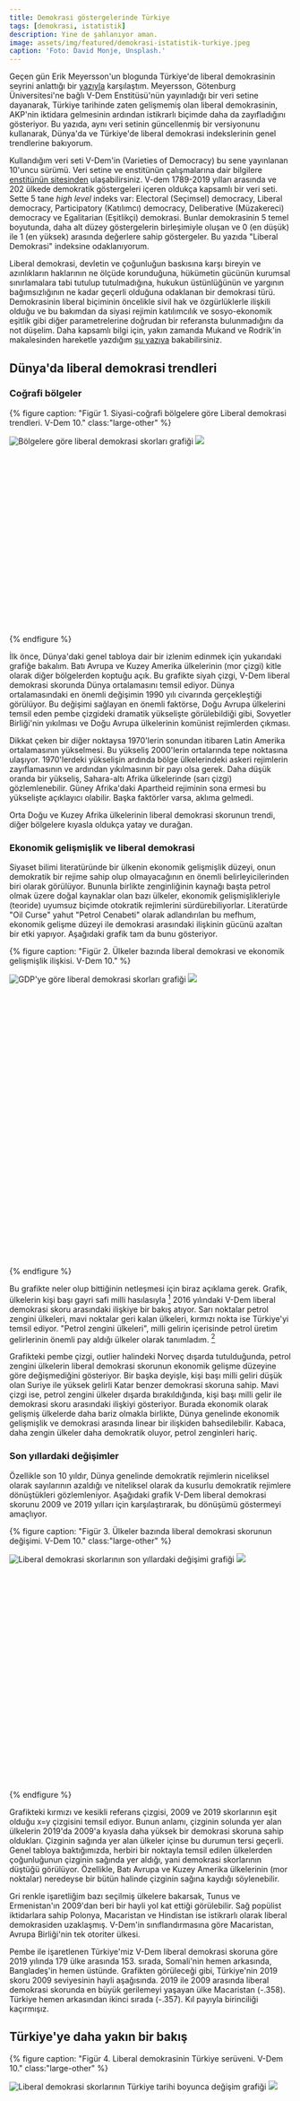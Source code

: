 ```yaml
---
title: Demokrasi göstergelerinde Türkiye
tags: [demokrasi, istatistik]
description: Yine de şahlanıyor aman.
image: assets/img/featured/demokrasi-istatistik-turkiye.jpeg
caption: 'Foto: David Monje, Unsplash.'
---
```


Geçen gün Erik Meyersson'un blogunda Türkiye'de liberal demokrasinin seyrini anlattığı bir [yazıyla](https://erikmeyersson.com/2016/10/04/the-reversal-of-what-little-liberal-democracy-there-ever-was-in-turkey/) karşılaştım. Meyersson, Götenburg Üniversitesi'ne bağlı V-Dem Enstitüsü'nün yayınladığı bir veri setine dayanarak, Türkiye tarihinde zaten gelişmemiş olan liberal demokrasinin, AKP'nin iktidara gelmesinin ardından istikrarlı biçimde daha da zayıfladığını gösteriyor. Bu yazıda, aynı veri setinin güncellenmiş bir versiyonunu kullanarak, Dünya'da ve Türkiye'de liberal demokrasi indekslerinin genel trendlerine bakıyorum. 

Kullandığım veri seti V-Dem'in (Varieties of Democracy) bu sene yayınlanan 10'uncu sürümü. Veri setine ve enstitünün çalışmalarına dair bilgilere [enstitünün sitesinden](https://www.v-dem.net/en/) ulaşabilirsiniz. V-dem 1789-2019 yılları arasında ve 202 ülkede demokratik göstergeleri içeren oldukça kapsamlı bir veri seti. Sette 5 tane _high level_ indeks var: Electoral (Seçimsel) democracy, Liberal democracy, Participatory (Katılımcı) democracy, Deliberative (Müzakereci) democracy ve Egalitarian (Eşitlikçi) demokrasi. Bunlar demokrasinin 5 temel boyutunda, daha alt düzey göstergelerin birleşimiyle oluşan ve 0 (en düşük) ile 1 (en yüksek) arasında değerlere sahip göstergeler. Bu yazıda "Liberal Demokrasi" indeksine odaklanıyorum.

Liberal demokrasi, devletin ve çoğunluğun baskısına karşı bireyin ve azınlıkların haklarının ne ölçüde korunduğuna, hükümetin gücünün kurumsal sınırlamalara tabi tutulup tutulmadığına, hukukun üstünlüğünün ve yargının bağımsızlığının ne kadar geçerli olduğuna odaklanan bir demokrasi türü. Demokrasinin liberal biçiminin öncelikle sivil hak ve özgürlüklerle ilişkili olduğu ve bu bakımdan da siyasi rejimin katılımcılık ve sosyo-ekonomik eşitlik gibi diğer parametrelerine doğrudan bir referansta bulunmadığını da not düşelim. Daha kapsamlı bilgi için, yakın zamanda Mukand ve Rodrik'in makalesinden hareketle yazdığım [şu yazıya](/ahaliye/liberal-demokrasinin-nadiriyeti/) bakabilirsiniz. 

## Dünya'da liberal demokrasi trendleri

### Coğrafi bölgeler

{% figure caption: "Figür 1. Siyasi-coğrafi bölgelere göre Liberal demokrasi trendleri. V-Dem 10." class:"large-other" %}
<div class="ratio-box" style="padding-bottom: 66.67%">
<img alt="Bölgelere göre liberal demokrasi skorları grafiği" class="lazyload" data-src="/assets/img/others/vdem-regions.png">
<noscript>
<img src="/assets/img/others/vdem-regions.png">
</noscript>
</div>
{% endfigure %}

İlk önce, Dünya'daki genel tabloya dair bir izlenim edinmek için yukarıdaki grafiğe bakalım. 
Batı Avrupa ve Kuzey Amerika ülkelerinin (mor çizgi) kitle olarak diğer bölgelerden koptuğu açık. Bu grafikte siyah çizgi, V-Dem liberal demokrasi skorunda Dünya ortalamasını temsil ediyor. Dünya ortalamasındaki en önemli değişimin 1990 yılı civarında gerçekleştiği görülüyor. Bu değişimi sağlayan en önemli faktörse, Doğu Avrupa ülkelerini temsil eden pembe çizgideki dramatik yükselişte görülebildiği gibi, Sovyetler Birliği'nin yıkılması ve Doğu Avrupa ülkelerinin komünist rejimlerden çıkması.

Dikkat çeken bir diğer noktaysa 1970'lerin sonundan itibaren Latin Amerika ortalamasının yükselmesi. Bu yükseliş 2000'lerin ortalarında tepe noktasına ulaşıyor. 1970'lerdeki yükselişin ardında bölge ülkelerindeki askeri rejimlerin zayıflamasının ve ardından yıkılmasının bir payı olsa gerek. Daha düşük oranda bir yükseliş, Sahara-altı Afrika ülkelerinde (sarı çizgi) gözlemlenebilir. Güney Afrika'daki Apartheid rejiminin sona ermesi bu yükselişte açıklayıcı olabilir. Başka faktörler varsa, aklıma gelmedi. 

Orta Doğu ve Kuzey Afrika ülkelerinin liberal demokrasi skorunun trendi, diğer bölgelere kıyasla oldukça yatay ve durağan. 

### Ekonomik gelişmişlik ve liberal demokrasi

Siyaset bilimi literatüründe bir ülkenin ekonomik gelişmişlik düzeyi, onun demokratik bir rejime sahip olup olmayacağının en önemli belirleyicilerinden biri olarak görülüyor. Bununla birlikte zenginliğinin kaynağı başta petrol olmak üzere doğal kaynaklar olan bazı ülkeler, ekonomik gelişmişlikleriyle (teoride) uyumsuz biçimde otokratik rejimlerini sürdürebiliyorlar. Literatürde "Oil Curse" yahut "Petrol Cenabeti" olarak adlandırılan bu mefhum, ekonomik gelişme düzeyi ile demokrasi arasındaki ilişkinin gücünü azaltan bir etki yapıyor. Aşağıdaki grafik tam da bunu gösteriyor. 

{% figure caption: "Figür 2. Ülkeler bazında liberal demokrasi ve ekonomik gelişmişlik ilişkisi. V-Dem 10." %}
<div class="ratio-box" style="padding-bottom: 100%">
<img alt="GDP'ye göre liberal demokrasi skorları grafiği" class="lazyload" data-src="/assets/img/others/vdem-gdp.png">
<noscript>
<img src="/assets/img/others/vdem-gdp.png">
</noscript>
</div>
{% endfigure %}

Bu grafikte neler olup bittiğinin netleşmesi için biraz açıklama gerek. Grafik, ülkelerin kişi başı gayri safi milli hasılasıyla [^1] 2016 yılındaki V-Dem liberal demokrasi skoru arasındaki ilişkiye bir bakış atıyor. Sarı noktalar petrol zengini ülkeleri, mavi noktalar geri kalan ülkeleri, kırmızı nokta ise Türkiye'yi temsil ediyor. "Petrol zengini ülkeleri", milli gelirin içerisinde petrol üretim gelirlerinin önemli pay aldığı ülkeler olarak tanımladım. [^2]

Grafikteki pembe çizgi, outlier halindeki Norveç dışarda tutulduğunda, petrol zengini ülkelerin liberal demokrasi skorunun ekonomik gelişme düzeyine göre değişmediğini gösteriyor. Bir başka deyişle, kişi başı milli geliri düşük olan Suriye ile yüksek gelirli Katar benzer demokrasi skoruna sahip. Mavi çizgi ise, petrol zengini ülkeler dışarda bırakıldığında, kişi başı milli gelir ile demokrasi skoru arasındaki ilişkiyi gösteriyor. Burada ekonomik olarak gelişmiş ülkelerde daha bariz olmakla birlikte, Dünya genelinde ekonomik gelişmişlik ve demokrasi arasında linear bir ilişkiden bahsedilebilir. Kabaca, daha zengin ülkeler daha demokratik oluyor, petrol zenginleri hariç. 

### Son yıllardaki değişimler

Özellikle son 10 yıldır, Dünya genelinde demokratik rejimlerin niceliksel olarak sayılarının azaldığı ve niteliksel olarak da kusurlu demokratik rejimlere dönüştükleri gözlemleniyor. Aşağıdaki grafik V-Dem liberal demokrasi skorunu 2009 ve 2019 yılları için karşılaştırarak, bu dönüşümü göstermeyi amaçlıyor. 

{% figure caption: "Figür 3. Ülkeler bazında liberal demokrasi skorunun değişimi. V-Dem 10." class:"large-other" %}
<div class="ratio-box" style="padding-bottom: 80%">
<img alt="Liberal demokrasi skorlarının son yıllardaki değişimi grafiği" class="lazyload" data-src="/assets/img/others/vdem-2009-2019.png">
<noscript>
<img src="/assets/img/others/vdem-2009-2019.png">
</noscript>
</div>
{% endfigure %}

Grafikteki kırmızı ve kesikli referans çizgisi, 2009 ve 2019 skorlarının eşit olduğu x=y çizgisini temsil ediyor. Bunun anlamı, çizginin solunda yer alan ülkelerin 2019'da 2009'a kıyasla daha yüksek bir demokrasi skoruna sahip oldukları. Çizginin sağında yer alan ülkeler içinse bu durumun tersi geçerli. Genel tabloya baktığımızda, herbiri bir noktayla temsil edilen ülkelerden çoğunluğunun çizginin sağında yer aldığı, yani demokrasi skorlarının düştüğü görülüyor. Özellikle, Batı Avrupa ve Kuzey Amerika ülkelerinin (mor noktalar) neredeyse bir bütün halinde çizginin sağına kaydığı söylenebilir. 

Gri renkle işaretliğim bazı seçilmiş ülkelere bakarsak, Tunus ve Ermenistan'ın 2009'dan beri bir hayli yol kat ettiği görülebilir. Sağ popülist iktidarlara sahip Polonya, Macaristan ve Hindistan ise istikrarlı olarak liberal demokrasiden uzaklaşmış. V-Dem'in sınıflandırmasına göre Macaristan, Avrupa Birliği'nin tek otoriter ülkesi.

Pembe ile işaretlenen Türkiye'miz V-Dem liberal demokrasi skoruna göre 2019 yılında 179 ülke arasında 153. sırada, Somali'nin hemen arkasında, Bangladeş'in hemen üstünde. Grafikten görüleceği gibi, Türkiye'nin 2019 skoru 2009 seviyesinin hayli aşağısında. 2019 ile 2009 arasında liberal demokrasi skorunda en büyük gerilemeyi yaşayan ülke Macaristan (-.358). Türkiye hemen arkasından ikinci sırada (-.357). Kıl payıyla birinciliği kaçırmışız. 

## Türkiye'ye daha yakın bir bakış

{% figure caption: "Figür 4. Liberal demokrasinin Türkiye serüveni. V-Dem 10." class:"large-other" %}
<div class="ratio-box" style="padding-bottom: 66.67%">
<img alt="Liberal demokrasi skorlarının Türkiye tarihi boyunca değişim grafiği" class="lazyload" data-src="/assets/img/others/tr-world-23-19.png">
<noscript>
<img src="/assets/img/others/tr-world-23-19.png">
</noscript>
</div>
{% endfigure %}

Yukarıdaki grafik Türkiye'nin kuruluşundan itibaren liberal demokrasi skorunun nasıl değiştiğini gösteriyor. Kırmızı çizgi Dünya ortalamasına ait. Bu çizgide İkinci Dünya Savaşı sonrasındaki ve Sovyetlerin parçalanması sonrası gerçekleşen yükselişler özellikle dikkat çekici. 

Türkiye'nin trendine baktığımızda, çok partili hayata geçişin, Demokrat Parti'nin son dönemindeki gerilemenin ve özellikle darbelerin etkilerini görebilmek mümkün. 1980 Darbesi bugün dahi (henüz) erişemediğimiz bir dip nokta olarak ülke tarihinde iz bırakmış. İlginç bir gözlem ise bizim hafızamızda karanlık zamanlar olarak kalan 90ların, V-Dem'in liberal demokrasi indeksine göre zig-zaglı da olsa bir ilerlemeyi temsil etmesi. Belki de, Avrupa Birliği ile yakınlaşma çabaları, ülkede neler olup bittiğini bu verilerde gizlemiştir.

Yazımın başında referans verdiğim Erik Meyersson, yazısında AKP'nin iktidara gelmesinden sonra liberal demokrasinin istikrarlı bir trendle gerilediğini ve bu bakımdan "sonradan bozdu" diyen görüşlere pek itibar edilemeyeceğini tartışıyor. Benim kullandığım veri setinde, gerilemenin AKP'nin iktidara geldiği yıl değil, 2006'dan sonra başladığı görülüyor. 1997'den itibaren başlayan hızlı yükseliş, AKP'nin ilk yıllarında da aynı ivmeyle olmasa da devam ediyor. Türkiye tarihinin en yüksek skoru olan 0.55'e 2006'da ulaşılıyor. Bununla birlikte, AKP'nin ilk yıllarında dahi çok parlak bir karneye sahip olmadığı açık. 

{% figure caption: "Figür 5. Bazı demokrasi göstergelerine göre Türkiye'de demokrasinin dönüşümü. V-Dem 10." %}
<div class="ratio-box" style="padding-bottom: 100%">
<img alt="Türkiye için V-dem demokrasi indeksleri grafiği" class="lazyload" data-src="/assets/img/others/vdem-tr-indeks.png">
<noscript>
<img src="/assets/img/others/vdem-tr-indeks.png">
</noscript>
</div>
{% endfigure %}

Yukarıdaki grafik, AKP'li yılların demokrasi karnesini daha alt düzey indeksler üzerinden gösteriyor. Buradaki her indeks için 0 en düşük seviyeyi 4 ise en yüksek seviyeyi ifade ediyor. Dikey kesikli çizgilerden ilki Gezi'yi ikincisi ise Darbe'yi temsil ediyor. Lakin bunları sadece tarihleri bakımından birer referans noktası olsun diye grafiğe koydum. Türkiye demokrasisinde kırılma anları olduğuna dair bir iddia yok. 

Grafik seçimler hariç tüm göstergelerde gerilemenin 2006 civarı başladığını gösteriyor. Seçimlerse 2010 sonrasında kervana katılıyor. İlginç şekilde, 2016 ve sonrasında göstergelerde bir düşüşün olmadığı, hatta bazılarının yükseldiği görülüyor. Dibe oldukça yaklaşıldığı için olabilir belki. Ama anladığımı söyleyemem.

[^1]:	Değerler log 10 bazında dönüştürülmüştür. 

[^2]:	Daha net olarak, kişi başı Milli gelir - Petrol geliri oranının en düşük olduğu ve nüfusu 2006 itibariyle 1 milyondan fazla olan ülkeler. Biraz keyfi bir tanımlama oldu, kabul ediyom.